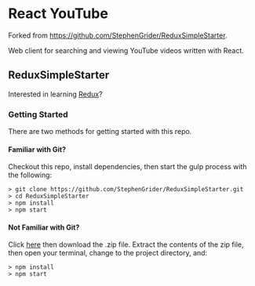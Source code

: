 # React YouTube

Forked from https://github.com/StephenGrider/ReduxSimpleStarter.

Web client for searching and viewing YouTube videos written with React.

## ReduxSimpleStarter

Interested in learning [Redux](https://www.udemy.com/react-redux/)?

### Getting Started

There are two methods for getting started with this repo.

#### Familiar with Git?

Checkout this repo, install dependencies, then start the gulp process with the following:

```shell
> git clone https://github.com/StephenGrider/ReduxSimpleStarter.git
> cd ReduxSimpleStarter
> npm install
> npm start
```

#### Not Familiar with Git?

Click [here](https://github.com/StephenGrider/ReactStarter/releases) then download the .zip file.  Extract the contents of the zip file, then open your terminal, change to the project directory, and:

```shell
> npm install
> npm start
```

